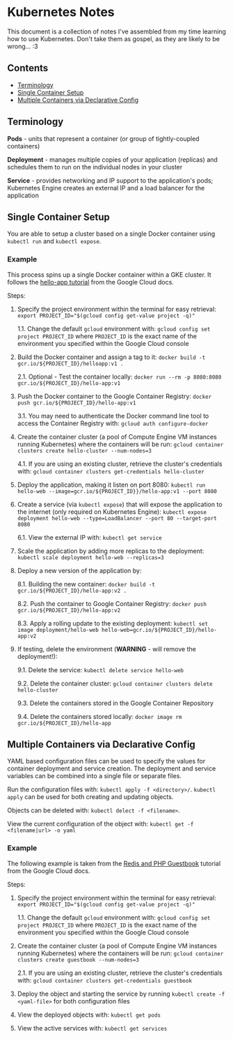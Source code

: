 # Kubernetes Notes

This document is a collection of notes I've assembled from my time learning how to use Kubernetes. Don't take them as gospel, as they are likely to be wrong... :3

## Contents

- [Terminology](#terminology)
- [Single Container Setup](#single-container-setup)
- [Multiple Containers via Declarative Config](#multiple-containers-via-declarative-config)

## Terminology

**Pods** - units that represent a container (or group of tightly-coupled containers)

**Deployment** - manages multiple copies of your application (replicas) and schedules them to run on the individual nodes in your cluster

**Service** - provides networking and IP support to the application's pods; Kubernetes Engine creates an external IP and a load balancer for the application

## Single Container Setup

You are able to setup a cluster based on a single Docker container using `kubectl run` and `kubectl expose`.

### Example

This process spins up a single Docker container within a GKE cluster. It follows the [hello-app tutorial](https://cloud.google.com/kubernetes-engine/docs/tutorials/hello-app) from the Google Cloud docs.

Steps:
1. Specify the project environment within the terminal for easy retrieval: `export PROJECT_ID="$(gcloud config get-value project -q)"`

    1.1. Change the default `gcloud` environment with: `gcloud config set project PROJECT_ID` where `PROJECT_ID` is the exact name of the environment you specified within the Google Cloud console

2. Build the Docker container and assign a tag to it: `docker build -t gcr.io/${PROJECT_ID}/helloapp:v1 .`

    2.1. Optional - Test the container locally: `docker run --rm -p 8080:8080 gcr.io/${PROJECT_ID}/hello-app:v1`

3. Push the Docker container to the Google Container Registry: `docker push gcr.io/${PROJECT_ID}/hello-app:v1`

    3.1. You may need to authenticate the Docker command line tool to access the Container Registry with: `gcloud auth configure-docker`

4. Create the container cluster (a pool of Compute Engine VM instances running Kubernetes) where the containers will be run: `gcloud container clusters create hello-cluster --num-nodes=3`

    4.1. If you are using an existing cluster, retrieve the cluster's credentials with: `gcloud container clusters get-credentials hello-cluster`

5. Deploy the application, making it listen on port 8080: `kubectl run hello-web --image=gcr.io/${PROJECT_ID}}/hello-app:v1 --port 8080`

6. Create a service (via `kubectl expose`) that will expose the application to the internet (only required on Kubernetes Engine): `kubectl expose deployment hello-web --type=LoadBalancer --port 80 --target-port 8080`

    6.1. View the external IP with: `kubectl get service`

7. Scale the application by adding more replicas to the deployment: `kubectl scale deployment hello-web --replicas=3`

8. Deploy a new version of the application by:

    8.1. Building the new container: `docker build -t gcr.io/${PROJECT_ID}/hello-app:v2 .`

    8.2. Push the container to Google Container Registry: `docker push gcr.io/${PROJECT_ID}/hello-app:v2`

    8.3. Apply a rolling update to the existing deployment: `kubectl set image deployment/hello-web hello-web=gcr.io/${PROJECT_ID}/hello-app:v2`

9. If testing, delete the environment (**WARNING** - will remove the deployment!):

    9.1. Delete the service: `kubectl delete service hello-web`

    9.2. Delete the container cluster: `gcloud container clusters delete hello-cluster`

    9.3. Delete the containers stored in the Google Container Repository

    9.4. Delete the containers stored locally: `docker image rm gcr.io/${PROJECT_ID}/hello-app`

## Multiple Containers via Declarative Config

YAML based configuration files can be used to specify the values for container deployment and service creation. The deployment and service variables can be combined into a single file or separate files.

Run the configuration files with: `kubectl apply -f <directory>/`. `kubectl apply` can be used for both creating and updating objects.

Objects can be deleted with: `kubectl delect -f <filename>`.

View the current configuration of the object with: `kubectl get -f <filename|url> -o yaml`

### Example

The following example is taken from the [Redis and PHP Guestbook](https://cloud.google.com/kubernetes-engine/docs/tutorials/guestbook) tutorial from the Google Cloud docs.

Steps:

1. Specify the project environment within the terminal for easy retrieval: `export PROJECT_ID="$(gcloud config get-value project -q)"`

    1.1. Change the default `gcloud` environment with: `gcloud config set project PROJECT_ID` where `PROJECT_ID` is the exact name of the environment you specified within the Google Cloud console

2. Create the container cluster (a pool of Compute Engine VM instances running Kubernetes) where the containers will be run: `gcloud container clusters create guestbook --num-nodes=3`

    2.1. If you are using an existing cluster, retrieve the cluster's credentials with: `gcloud container clusters get-credentials guestbook`

3. Deploy the object and starting the service by running `kubectl create -f <yaml-file>` for both configuration files

4. View the deployed objects with: `kubectl get pods`

5. View the active services with: `kubectl get services`
